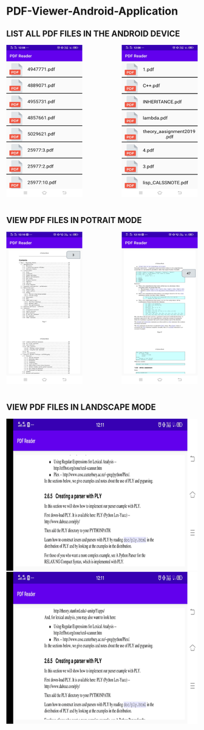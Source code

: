 # PDF-Viewer-Android-Application
## LIST ALL PDF FILES IN THE ANDROID DEVICE

<div>
<img  src="Screenshots/1.jpg"  width="200px" height="400px"/>
<img src="Screenshots/2.jpg" align="right" width="200px" height="400px"/>
</div>
<br>

## VIEW PDF FILES IN POTRAIT MODE
<div>
<img  src="Screenshots/3.jpg" width="200px" height="400px"/>
<img src="Screenshots/4.jpg"  align="right" width="200px" height="400px"/>
</div>
<br>

## VIEW PDF FILES IN LANDSCAPE MODE
<div>
<img  src="Screenshots/5.jpg" width="1000px" height="400px"/>
<img src="Screenshots/6.jpg"  width="1000px" height="400px"/>
</div>

